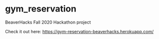 # gym_reservation
BeaverHacks Fall 2020 Hackathon project

Check it out here: https://gym-reservation-beaverhacks.herokuapp.com/

